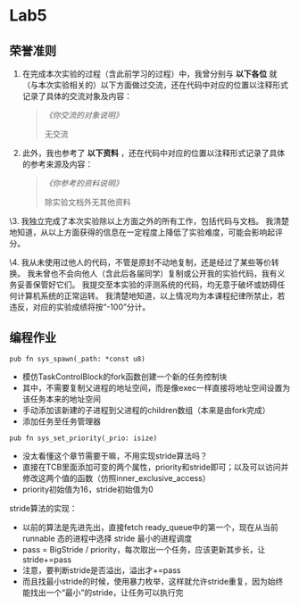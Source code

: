# Lab5

## 荣誉准则

1. 在完成本次实验的过程（含此前学习的过程）中，我曾分别与 **以下各位** 就（与本次实验相关的）以下方面做过交流，还在代码中对应的位置以注释形式记录了具体的交流对象及内容：

   > *《你交流的对象说明》*
   >
   > 无交流

2. 此外，我也参考了 **以下资料** ，还在代码中对应的位置以注释形式记录了具体的参考来源及内容：

   > *《你参考的资料说明》*
   >
   > 除实验文档外无其他资料

\3. 我独立完成了本次实验除以上方面之外的所有工作，包括代码与文档。 我清楚地知道，从以上方面获得的信息在一定程度上降低了实验难度，可能会影响起评分。

\4. 我从未使用过他人的代码，不管是原封不动地复制，还是经过了某些等价转换。 我未曾也不会向他人（含此后各届同学）复制或公开我的实验代码，我有义务妥善保管好它们。 我提交至本实验的评测系统的代码，均无意于破坏或妨碍任何计算机系统的正常运转。 我清楚地知道，以上情况均为本课程纪律所禁止，若违反，对应的实验成绩将按“-100”分计。

## 编程作业

`pub fn sys_spawn(_path: *const u8)` 

- 模仿TaskControlBlock的fork函数创建一个新的任务控制块
- 其中，不需要复制父进程的地址空间，而是像exec一样直接将地址空间设置为该任务本来的地址空间
- 手动添加该新建的子进程到父进程的children数组（本来是由fork完成）
- 添加任务至任务管理器

`pub fn sys_set_priority(_prio: isize)` 

- 没太看懂这个章节需要干嘛，不用实现stride算法吗？
- 直接在TCB里面添加可变的两个属性，priority和stride即可；以及可以访问并修改这两个值的函数（仿照inner_exclusive_access）
- priority初始值为16，stride初始值为0

stride算法的实现：

- 以前的算法是先进先出，直接fetch ready_queue中的第一个，现在从当前 runnable 态的进程中选择 stride 最小的进程调度
- pass = BigStride / priority，每次取出一个任务，应该更新其步长，让stride+=pass
- 注意，要判断stride是否溢出，溢出才+=pass
- 而且找最小stride的时候，使用暴力枚举，这样就允许stride重复，因为始终能找出一个“最小”的stride，让任务可以执行完